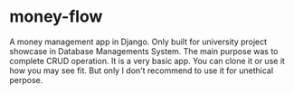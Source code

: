 # money-flow
A money management app in Django. Only built for university project showcase in Database Managements System. The main purpose was to complete CRUD operation. It is a very basic app. You can clone it or use it how you may see fit. But only I don't recommend to use it for unethical perpose.
